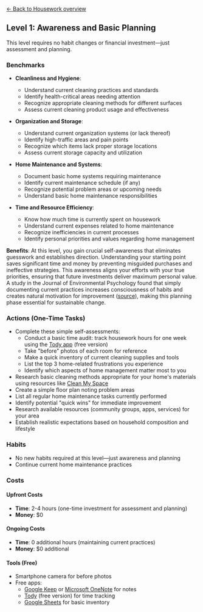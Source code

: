 [← Back to Housework overview](index)
## Level 1: Awareness and Basic Planning

This level requires no habit changes or financial investment—just assessment and planning.

### Benchmarks
- **Cleanliness and Hygiene**: 
  - Understand current cleaning practices and standards
  - Identify health-critical areas needing attention
  - Recognize appropriate cleaning methods for different surfaces
  - Assess current cleaning product usage and effectiveness

- **Organization and Storage**:
  - Understand current organization systems (or lack thereof)
  - Identify high-traffic areas and pain points
  - Recognize which items lack proper storage locations
  - Assess current storage capacity and utilization

- **Home Maintenance and Systems**:
  - Document basic home systems requiring maintenance
  - Identify current maintenance schedule (if any)
  - Recognize potential problem areas or upcoming needs
  - Understand basic home maintenance responsibilities

- **Time and Resource Efficiency**:
  - Know how much time is currently spent on housework
  - Understand current expenses related to home maintenance
  - Recognize inefficiencies in current processes
  - Identify personal priorities and values regarding home management

**Benefits**: At this level, you gain crucial self-awareness that eliminates guesswork and establishes direction. Understanding your starting point saves significant time and money by preventing misguided purchases and ineffective strategies. This awareness aligns your efforts with your true priorities, ensuring that future investments deliver maximum personal value. A study in the Journal of Environmental Psychology found that simply documenting current practices increases consciousness of habits and creates natural motivation for improvement ([source](https://www.sciencedirect.com/science/article/abs/pii/S0272494413000261)), making this planning phase essential for sustainable change.

### Actions (One-Time Tasks)
- Complete these simple self-assessments:
  - Conduct a basic time audit: track housework hours for one week using the [Tody app](https://todyapp.com/) (free version)
  - Take "before" photos of each room for reference
  - Make a quick inventory of current cleaning supplies and tools
  - List the top 3 home-related frustrations you experience
  - Identify which aspects of home management matter most to you
- Research basic cleaning methods appropriate for your home's materials using resources like [Clean My Space](https://cleanmyspace.com/cleaning-basics/)
- Create a simple floor plan noting problem areas
- List all regular home maintenance tasks currently performed
- Identify potential "quick wins" for immediate improvement
- Research available resources (community groups, apps, services) for your area
- Establish realistic expectations based on household composition and lifestyle

### Habits
- No new habits required at this level—just awareness and planning
- Continue current home maintenance practices

### Costs
#### Upfront Costs
- **Time**: 2-4 hours (one-time investment for assessment and planning)
- **Money**: $0

#### Ongoing Costs
- **Time**: 0 additional hours (maintaining current practices)
- **Money**: $0 additional

#### Tools (Free)
- Smartphone camera for before photos
- Free apps:
  * [Google Keep](https://keep.google.com) or [Microsoft OneNote](https://www.microsoft.com/en-us/microsoft-365/onenote/digital-note-taking-app) for notes
  * [Tody](https://todyapp.com/) (free version) for time tracking
  * [Google Sheets](https://www.google.com/sheets/about/) for basic inventory
